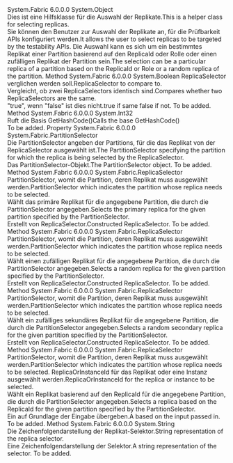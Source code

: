 <Type Name="ReplicaSelector" FullName="System.Fabric.ReplicaSelector">
  <TypeSignature Language="C#" Value="public class ReplicaSelector" />
  <TypeSignature Language="ILAsm" Value=".class public auto ansi serializable beforefieldinit ReplicaSelector extends System.Object" />
  <TypeSignature Language="DocId" Value="T:System.Fabric.ReplicaSelector" />
  <TypeSignature Language="VB.NET" Value="Public Class ReplicaSelector" />
  <TypeSignature Language="F#" Value="type ReplicaSelector = class" />
  <AssemblyInfo>
    <AssemblyName>System.Fabric</AssemblyName>
    <AssemblyVersion>6.0.0.0</AssemblyVersion>
  </AssemblyInfo>
  <Base>
    <BaseTypeName>System.Object</BaseTypeName>
  </Base>
  <Interfaces />
  <Docs>
    <summary>
            <span data-ttu-id="4d1db-101">Dies ist eine Hilfsklasse für die Auswahl der Replikate.</span><span class="sxs-lookup"><span data-stu-id="4d1db-101">This is a helper class for selecting replicas.</span></span> 
            </summary>
    <remarks>
            <span data-ttu-id="4d1db-102">Sie können den Benutzer zur Auswahl der Replikate an, für die Prüfbarkeit APIs konfiguriert werden.</span><span class="sxs-lookup"><span data-stu-id="4d1db-102">It allows the user to select replicas to be targeted by the testability APIs.</span></span> <span data-ttu-id="4d1db-103">Die Auswahl kann es sich um ein bestimmtes Replikat einer Partition basierend auf den ReplicaId oder Rolle oder einen zufälligen Replikat der Partition sein.</span><span class="sxs-lookup"><span data-stu-id="4d1db-103">The selection can be a particular replica of a partition based on the ReplicaId or Role or a random replica of the partition.</span></span>
            </remarks>
  </Docs>
  <Members>
    <Member MemberName="Equals">
      <MemberSignature Language="C#" Value="public override bool Equals (object obj);" />
      <MemberSignature Language="ILAsm" Value=".method public hidebysig virtual instance bool Equals(object obj) cil managed" />
      <MemberSignature Language="DocId" Value="M:System.Fabric.ReplicaSelector.Equals(System.Object)" />
      <MemberSignature Language="VB.NET" Value="Public Overrides Function Equals (obj As Object) As Boolean" />
      <MemberSignature Language="F#" Value="override this.Equals : obj -&gt; bool" Usage="replicaSelector.Equals obj" />
      <MemberType>Method</MemberType>
      <AssemblyInfo>
        <AssemblyName>System.Fabric</AssemblyName>
        <AssemblyVersion>6.0.0.0</AssemblyVersion>
      </AssemblyInfo>
      <ReturnValue>
        <ReturnType>System.Boolean</ReturnType>
      </ReturnValue>
      <Parameters>
        <Parameter Name="obj" Type="System.Object" />
      </Parameters>
      <Docs>
        <param name="obj"><span data-ttu-id="4d1db-104">ReplicaSelector verglichen werden soll.</span><span class="sxs-lookup"><span data-stu-id="4d1db-104">ReplicaSelector to compare to.</span></span></param>
        <summary>
            <span data-ttu-id="4d1db-105">Vergleicht, ob zwei ReplicaSelectors identisch sind.</span><span class="sxs-lookup"><span data-stu-id="4d1db-105">Compares whether two ReplicaSelectors are the same.</span></span>
            </summary>
        <returns><span data-ttu-id="4d1db-106">"true", wenn "false" ist dies nicht.</span><span class="sxs-lookup"><span data-stu-id="4d1db-106">true if same false if not.</span></span></returns>
        <remarks>To be added.</remarks>
      </Docs>
    </Member>
    <Member MemberName="GetHashCode">
      <MemberSignature Language="C#" Value="public override int GetHashCode ();" />
      <MemberSignature Language="ILAsm" Value=".method public hidebysig virtual instance int32 GetHashCode() cil managed" />
      <MemberSignature Language="DocId" Value="M:System.Fabric.ReplicaSelector.GetHashCode" />
      <MemberSignature Language="VB.NET" Value="Public Overrides Function GetHashCode () As Integer" />
      <MemberSignature Language="F#" Value="override this.GetHashCode : unit -&gt; int" Usage="replicaSelector.GetHashCode " />
      <MemberType>Method</MemberType>
      <AssemblyInfo>
        <AssemblyName>System.Fabric</AssemblyName>
        <AssemblyVersion>6.0.0.0</AssemblyVersion>
      </AssemblyInfo>
      <ReturnValue>
        <ReturnType>System.Int32</ReturnType>
      </ReturnValue>
      <Parameters />
      <Docs>
        <summary>
            <span data-ttu-id="4d1db-107">Ruft die Basis GetHashCode()</span><span class="sxs-lookup"><span data-stu-id="4d1db-107">Calls the base GetHashCode()</span></span>
            </summary>
        <returns />
        <remarks>To be added.</remarks>
      </Docs>
    </Member>
    <Member MemberName="PartitionSelector">
      <MemberSignature Language="C#" Value="public System.Fabric.PartitionSelector PartitionSelector { get; }" />
      <MemberSignature Language="ILAsm" Value=".property instance class System.Fabric.PartitionSelector PartitionSelector" />
      <MemberSignature Language="DocId" Value="P:System.Fabric.ReplicaSelector.PartitionSelector" />
      <MemberSignature Language="VB.NET" Value="Public ReadOnly Property PartitionSelector As PartitionSelector" />
      <MemberSignature Language="F#" Value="member this.PartitionSelector : System.Fabric.PartitionSelector" Usage="System.Fabric.ReplicaSelector.PartitionSelector" />
      <MemberType>Property</MemberType>
      <AssemblyInfo>
        <AssemblyName>System.Fabric</AssemblyName>
        <AssemblyVersion>6.0.0.0</AssemblyVersion>
      </AssemblyInfo>
      <ReturnValue>
        <ReturnType>System.Fabric.PartitionSelector</ReturnType>
      </ReturnValue>
      <Docs>
        <summary>
            <span data-ttu-id="4d1db-108">Die PartitionSelector angeben der Partitions, für die das Replikat von der ReplicaSelector ausgewählt ist.</span><span class="sxs-lookup"><span data-stu-id="4d1db-108">The PartitionSelector specifying the partition for which the replica is being selected by the ReplicaSelector.</span></span>
            </summary>
        <value><span data-ttu-id="4d1db-109">Das PartitionSelector-Objekt.</span><span class="sxs-lookup"><span data-stu-id="4d1db-109">The PartitionSelector object.</span></span></value>
        <remarks>To be added.</remarks>
      </Docs>
    </Member>
    <Member MemberName="PrimaryOf">
      <MemberSignature Language="C#" Value="public static System.Fabric.ReplicaSelector PrimaryOf (System.Fabric.PartitionSelector partitionSelector);" />
      <MemberSignature Language="ILAsm" Value=".method public static hidebysig class System.Fabric.ReplicaSelector PrimaryOf(class System.Fabric.PartitionSelector partitionSelector) cil managed" />
      <MemberSignature Language="DocId" Value="M:System.Fabric.ReplicaSelector.PrimaryOf(System.Fabric.PartitionSelector)" />
      <MemberSignature Language="F#" Value="static member PrimaryOf : System.Fabric.PartitionSelector -&gt; System.Fabric.ReplicaSelector" Usage="System.Fabric.ReplicaSelector.PrimaryOf partitionSelector" />
      <MemberType>Method</MemberType>
      <AssemblyInfo>
        <AssemblyName>System.Fabric</AssemblyName>
        <AssemblyVersion>6.0.0.0</AssemblyVersion>
      </AssemblyInfo>
      <ReturnValue>
        <ReturnType>System.Fabric.ReplicaSelector</ReturnType>
      </ReturnValue>
      <Parameters>
        <Parameter Name="partitionSelector" Type="System.Fabric.PartitionSelector" />
      </Parameters>
      <Docs>
        <param name="partitionSelector"><span data-ttu-id="4d1db-110">PartitionSelector, womit die Partition, deren Replikat muss ausgewählt werden.</span><span class="sxs-lookup"><span data-stu-id="4d1db-110">PartitionSelector which indicates the partition whose replica needs to be selected.</span></span></param>
        <summary>
            <span data-ttu-id="4d1db-111">Wählt das primäre Replikat für die angegebene Partition, die durch die PartitionSelector angegeben.</span><span class="sxs-lookup"><span data-stu-id="4d1db-111">Selects the primary replica for the given partition specified by the PartitionSelector.</span></span>
            </summary>
        <returns><span data-ttu-id="4d1db-112">Erstellt von ReplicaSelector.</span><span class="sxs-lookup"><span data-stu-id="4d1db-112">Constructed ReplicaSelector.</span></span></returns>
        <remarks>To be added.</remarks>
      </Docs>
    </Member>
    <Member MemberName="RandomOf">
      <MemberSignature Language="C#" Value="public static System.Fabric.ReplicaSelector RandomOf (System.Fabric.PartitionSelector partitionSelector);" />
      <MemberSignature Language="ILAsm" Value=".method public static hidebysig class System.Fabric.ReplicaSelector RandomOf(class System.Fabric.PartitionSelector partitionSelector) cil managed" />
      <MemberSignature Language="DocId" Value="M:System.Fabric.ReplicaSelector.RandomOf(System.Fabric.PartitionSelector)" />
      <MemberSignature Language="F#" Value="static member RandomOf : System.Fabric.PartitionSelector -&gt; System.Fabric.ReplicaSelector" Usage="System.Fabric.ReplicaSelector.RandomOf partitionSelector" />
      <MemberType>Method</MemberType>
      <AssemblyInfo>
        <AssemblyName>System.Fabric</AssemblyName>
        <AssemblyVersion>6.0.0.0</AssemblyVersion>
      </AssemblyInfo>
      <ReturnValue>
        <ReturnType>System.Fabric.ReplicaSelector</ReturnType>
      </ReturnValue>
      <Parameters>
        <Parameter Name="partitionSelector" Type="System.Fabric.PartitionSelector" />
      </Parameters>
      <Docs>
        <param name="partitionSelector"><span data-ttu-id="4d1db-113">PartitionSelector, womit die Partition, deren Replikat muss ausgewählt werden.</span><span class="sxs-lookup"><span data-stu-id="4d1db-113">PartitionSelector which indicates the partition whose replica needs to be selected.</span></span></param>
        <summary>
            <span data-ttu-id="4d1db-114">Wählt einen zufälligen Replikat für die angegebene Partition, die durch die PartitionSelector angegeben.</span><span class="sxs-lookup"><span data-stu-id="4d1db-114">Selects a random replica for the given partition specified by the PartitionSelector.</span></span>
            </summary>
        <returns><span data-ttu-id="4d1db-115">Erstellt von ReplicaSelector.</span><span class="sxs-lookup"><span data-stu-id="4d1db-115">Constructed ReplicaSelector.</span></span></returns>
        <remarks>To be added.</remarks>
      </Docs>
    </Member>
    <Member MemberName="RandomSecondaryOf">
      <MemberSignature Language="C#" Value="public static System.Fabric.ReplicaSelector RandomSecondaryOf (System.Fabric.PartitionSelector partitionSelector);" />
      <MemberSignature Language="ILAsm" Value=".method public static hidebysig class System.Fabric.ReplicaSelector RandomSecondaryOf(class System.Fabric.PartitionSelector partitionSelector) cil managed" />
      <MemberSignature Language="DocId" Value="M:System.Fabric.ReplicaSelector.RandomSecondaryOf(System.Fabric.PartitionSelector)" />
      <MemberSignature Language="F#" Value="static member RandomSecondaryOf : System.Fabric.PartitionSelector -&gt; System.Fabric.ReplicaSelector" Usage="System.Fabric.ReplicaSelector.RandomSecondaryOf partitionSelector" />
      <MemberType>Method</MemberType>
      <AssemblyInfo>
        <AssemblyName>System.Fabric</AssemblyName>
        <AssemblyVersion>6.0.0.0</AssemblyVersion>
      </AssemblyInfo>
      <ReturnValue>
        <ReturnType>System.Fabric.ReplicaSelector</ReturnType>
      </ReturnValue>
      <Parameters>
        <Parameter Name="partitionSelector" Type="System.Fabric.PartitionSelector" />
      </Parameters>
      <Docs>
        <param name="partitionSelector"><span data-ttu-id="4d1db-116">PartitionSelector, womit die Partition, deren Replikat muss ausgewählt werden.</span><span class="sxs-lookup"><span data-stu-id="4d1db-116">PartitionSelector which indicates the partition whose replica needs to be selected.</span></span></param>
        <summary>
            <span data-ttu-id="4d1db-117">Wählt ein zufälliges sekundäres Replikat für die angegebene Partition, die durch die PartitionSelector angegeben.</span><span class="sxs-lookup"><span data-stu-id="4d1db-117">Selects a random secondary replica for the given partition specified by the PartitionSelector.</span></span>
            </summary>
        <returns><span data-ttu-id="4d1db-118">Erstellt von ReplicaSelector.</span><span class="sxs-lookup"><span data-stu-id="4d1db-118">Constructed ReplicaSelector.</span></span></returns>
        <remarks>To be added.</remarks>
      </Docs>
    </Member>
    <Member MemberName="ReplicaIdOf">
      <MemberSignature Language="C#" Value="public static System.Fabric.ReplicaSelector ReplicaIdOf (System.Fabric.PartitionSelector partitionSelector, long replicaOrInstanceId);" />
      <MemberSignature Language="ILAsm" Value=".method public static hidebysig class System.Fabric.ReplicaSelector ReplicaIdOf(class System.Fabric.PartitionSelector partitionSelector, int64 replicaOrInstanceId) cil managed" />
      <MemberSignature Language="DocId" Value="M:System.Fabric.ReplicaSelector.ReplicaIdOf(System.Fabric.PartitionSelector,System.Int64)" />
      <MemberSignature Language="F#" Value="static member ReplicaIdOf : System.Fabric.PartitionSelector * int64 -&gt; System.Fabric.ReplicaSelector" Usage="System.Fabric.ReplicaSelector.ReplicaIdOf (partitionSelector, replicaOrInstanceId)" />
      <MemberType>Method</MemberType>
      <AssemblyInfo>
        <AssemblyName>System.Fabric</AssemblyName>
        <AssemblyVersion>6.0.0.0</AssemblyVersion>
      </AssemblyInfo>
      <ReturnValue>
        <ReturnType>System.Fabric.ReplicaSelector</ReturnType>
      </ReturnValue>
      <Parameters>
        <Parameter Name="partitionSelector" Type="System.Fabric.PartitionSelector" />
        <Parameter Name="replicaOrInstanceId" Type="System.Int64" />
      </Parameters>
      <Docs>
        <param name="partitionSelector"><span data-ttu-id="4d1db-119">PartitionSelector, womit die Partition, deren Replikat muss ausgewählt werden.</span><span class="sxs-lookup"><span data-stu-id="4d1db-119">PartitionSelector which indicates the partition whose replica needs to be selected.</span></span></param>
        <param name="replicaOrInstanceId"><span data-ttu-id="4d1db-120">ReplicaOrInstanceId für das Replikat oder eine Instanz ausgewählt werden.</span><span class="sxs-lookup"><span data-stu-id="4d1db-120">ReplicaOrInstanceId for the replica or instance to be selected.</span></span></param>
        <summary>
            <span data-ttu-id="4d1db-121">Wählt ein Replikat basierend auf den ReplicaId für die angegebene Partition, die durch die PartitionSelector angegeben.</span><span class="sxs-lookup"><span data-stu-id="4d1db-121">Selects a replica based on the ReplicaId for the given partition specified by the PartitionSelector.</span></span>
            </summary>
        <returns><span data-ttu-id="4d1db-122">Ein <see cref="T:System.Fabric.ReplicaSelector" /> auf Grundlage der Eingabe übergeben.</span><span class="sxs-lookup"><span data-stu-id="4d1db-122">A <see cref="T:System.Fabric.ReplicaSelector" /> based on the input passed in.</span></span> </returns>
        <remarks>To be added.</remarks>
      </Docs>
    </Member>
    <Member MemberName="ToString">
      <MemberSignature Language="C#" Value="public override string ToString ();" />
      <MemberSignature Language="ILAsm" Value=".method public hidebysig virtual instance string ToString() cil managed" />
      <MemberSignature Language="DocId" Value="M:System.Fabric.ReplicaSelector.ToString" />
      <MemberSignature Language="VB.NET" Value="Public Overrides Function ToString () As String" />
      <MemberSignature Language="F#" Value="override this.ToString : unit -&gt; string" Usage="replicaSelector.ToString " />
      <MemberType>Method</MemberType>
      <AssemblyInfo>
        <AssemblyName>System.Fabric</AssemblyName>
        <AssemblyVersion>6.0.0.0</AssemblyVersion>
      </AssemblyInfo>
      <ReturnValue>
        <ReturnType>System.String</ReturnType>
      </ReturnValue>
      <Parameters />
      <Docs>
        <summary>
            <span data-ttu-id="4d1db-123">Die Zeichenfolgendarstellung der Replikat-Selektor.</span><span class="sxs-lookup"><span data-stu-id="4d1db-123">String representation of the replica selector.</span></span>
            </summary>
        <returns><span data-ttu-id="4d1db-124">Eine Zeichenfolgendarstellung der Selektor.</span><span class="sxs-lookup"><span data-stu-id="4d1db-124">A string representation of the selector.</span></span></returns>
        <remarks>To be added.</remarks>
      </Docs>
    </Member>
  </Members>
</Type>